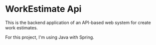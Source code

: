 # WorkEstimate Api

This is the backend application of an API-based web system for create work estimates.

For this project, I'm using Java with Spring.
